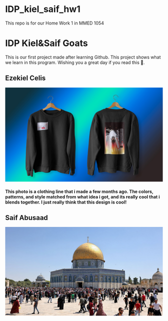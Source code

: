 # IDP_kiel_saif_hw1
This repo is for our Home Work 1 in MMED 1054

# IDP Kiel&Saif Goats 

This is our first project made after learning Github. This project shows what we learn in this program. Wishing you a great day if you read this 🦾.

## Ezekiel Celis

![DescribeThis](images/cloth.jpg)

#### This photo is a clothing line that i made a few months ago. The colors, patterns, and style matched from what idea i got, and its really cool that i blends together. I just really think that this design is cool!

## Saif Abusaad

![DescribeThis](images/jerusalem.jpg)
